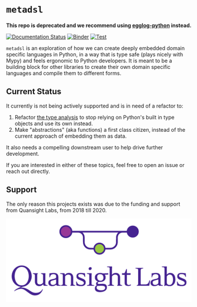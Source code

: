 # `metadsl`

**This repo is deprecated and we recommend using [egglog-python](https://github.com/egraphs-good/egglog-python) instead.**

[![Documentation Status](https://readthedocs.org/projects/metadsl/badge/?version=latest)](https://metadsl.readthedocs.io/en/latest/?badge=latest) [![Binder](https://mybinder.org/badge_logo.svg)](https://mybinder.org/v2/gh/Quansight-Labs/metadsl/d5565b5?urlpath=lab/tree/Demo.ipynb) [![Test](https://github.com/metadsl/metadsl/actions/workflows/test.yml/badge.svg?branch=master)](https://github.com/metadsl/metadsl/actions/workflows/test.yml)

`metadsl` is an exploration of how we can create deeply embedded domain specific languages in Python, in a way that is type safe (plays nicely with Mypy) and feels ergonomic to Python developers. It is meant to be a building block for other libraries to create their own domain specific languages and compile them to different forms.

## Current Status

It currently is not being actively supported and is in need of a refactor to:

1. Refactor [the type analysis](https://github.com/Quansight-Labs/metadsl/blob/master/metadsl/typing_tools.py) to stop relying on Python's built in type objects and use its own instead.
2. Make "abstractions" (aka functions) a first class citizen, instead of the current approach of embedding them as data.

It also needs a compelling downstream user to help drive further development.

If you are interested in either of these topics, feel free to open an issue or reach out directly.

## Support

The only reason this projects exists was due to the funding and support from Quansight Labs, from 2018 till 2020.

[![Quansight Labs Logo](https://github.com/Quansight-Labs/quansight-labs-site/raw/main/files/images/QuansightLabs_logo_V2.png)](<(https://labs.quansight.org/)>)
